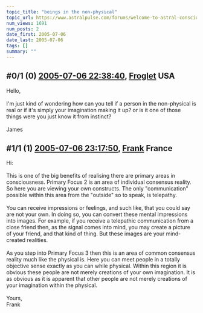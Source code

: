 ```yaml
---
topic_title: "beings in the non-physical"
topic_url: https://www.astralpulse.com/forums/welcome-to-astral-consciousness!/beings-in-the-non-physical
num_views: 1691
num_posts: 2
date_first: 2005-07-06
date_last: 2005-07-06
tags: []
summary: ""
---
```


## \#0/1 (0) [2005-07-06 22:38:40](https://www.astralpulse.com/forums/index.php?msg=169253), [Froglet](https://www.astralpulse.com/forums/profile/?u=5969) USA ##
<section>
Hello,
<br>
<br>
I'm just kind of wondering how can you tell if a person in the non-physical is real or if it's simply your imagination making it up? or is it one of those things were you just know it from instinct?
<br>
<br>
James
</section>

## \#1/1 (1) [2005-07-06 23:17:50](https://www.astralpulse.com/forums/index.php?msg=169264), [Frank](https://www.astralpulse.com/forums/profile/?u=359) France ##
<section>
Hi:
<br>
<br>
This is one of the big benefits of realising there are primary areas in consciousness. Primary Focus 2 is an area of individual consensus reality. So here you are viewing your own constructs. The only "communication" possible within this area from the "outside" so to speak, is telepathy.
<br>
<br>
You can receive impressions or feelings, and such like, that you could say are not your own. In doing so, you can convert these mental impressions into images. For example, if you receive a telepathic communication from a close friend then, as the signal comes into mind, you may create a picture of your friend, and that kind of thing. But these images are your mind-created realities.
<br>
<br>
As you step into Primary Focus 3 then this is an area of common consensus reality much like the physical is. Here you can meet people in a totally objective sense exactly as you can while physical. Within this region it is obvious these people are not merely creations of your own imagination. It is as obvious as it is apparent that other people are not merely creations of your imagination within the physical.
<br>
<br>
Yours,
<br>
Frank
</section>